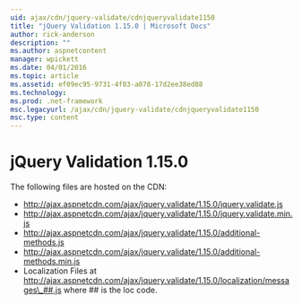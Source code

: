 ```yaml
---
uid: ajax/cdn/jquery-validate/cdnjqueryvalidate1150
title: "jQuery Validation 1.15.0 | Microsoft Docs"
author: rick-anderson
description: ""
ms.author: aspnetcontent
manager: wpickett
ms.date: 04/01/2016
ms.topic: article
ms.assetid: ef09ec95-9731-4f03-a078-17d2ee38ed88
ms.technology: 
ms.prod: .net-framework
msc.legacyurl: /ajax/cdn/jquery-validate/cdnjqueryvalidate1150
msc.type: content
---
```

jQuery Validation 1.15.0
====================
The following files are hosted on the CDN:

- http://ajax.aspnetcdn.com/ajax/jquery.validate/1.15.0/jquery.validate.js
- http://ajax.aspnetcdn.com/ajax/jquery.validate/1.15.0/jquery.validate.min.js
- http://ajax.aspnetcdn.com/ajax/jquery.validate/1.15.0/additional-methods.js
- http://ajax.aspnetcdn.com/ajax/jquery.validate/1.15.0/additional-methods.min.js
- Localization Files at http://ajax.aspnetcdn.com/ajax/jquery.validate/1.15.0/localization/messages\_##.js where ## is the loc code.